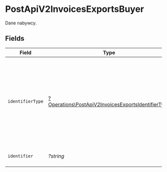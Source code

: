 # PostApiV2InvoicesExportsBuyer

Dane nabywcy.


## Fields

| Field                                                                                                                                                  | Type                                                                                                                                                   | Required                                                                                                                                               | Description                                                                                                                                            |
| ------------------------------------------------------------------------------------------------------------------------------------------------------ | ------------------------------------------------------------------------------------------------------------------------------------------------------ | ------------------------------------------------------------------------------------------------------------------------------------------------------ | ------------------------------------------------------------------------------------------------------------------------------------------------------ |
| `identifierType`                                                                                                                                       | [?Operations\PostApiV2InvoicesExportsIdentifierType](../../Models/Operations/PostApiV2InvoicesExportsIdentifierType.md)                                | :heavy_minus_sign:                                                                                                                                     | Typ identyfikatora nabywcy.<br/>\| Wartość \| Opis \|<br/>\| --- \| --- \|<br/>\| None \| Brak identyfikatora nabywcy \|<br/>\| Other \| Inny \|<br/>\| Nip \| NIP \|<br/>\| VatUe \| VAT UE \|<br/> |
| `identifier`                                                                                                                                           | *?string*                                                                                                                                              | :heavy_minus_sign:                                                                                                                                     | Wartość identyfikatora nabywcy.                                                                                                                        |